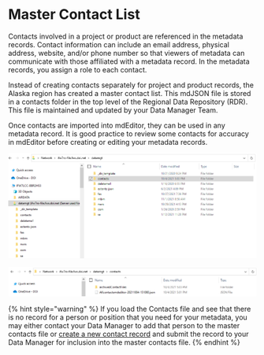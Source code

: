 # Master Contact List

Contacts involved in a project or product are referenced in the metadata records. Contact information can include an email address, physical address, website, and/or phone number so that viewers of metadata can communicate with those affiliated with a metadata record. In the metadata records, you assign a role to each contact.&#x20;

Instead of creating contacts separately for project and product records, the Alaska region has created a master contact list.  This mdJSON file is stored in a contacts folder in the top level of the Regional Data Repository (RDR). This file is maintained and updated by your Data Manager Team.&#x20;

Once contacts are imported into mdEditor, they can be used in any metadata record.  It is good practice to review some contacts for accuracy in mdEditor before creating or editing your metadata records.

![The master contact list is maintained in the 'contacts' folder in the RDR.](<../.gitbook/assets/image (108).png>)

![Current and archived master contact files are available in the RDR contacts folder.](<../.gitbook/assets/image (116).png>)

{% hint style="warning" %}
If you load the Contacts file and see that there is no record for a person or position that you need for your metadata, you may either contact your Data Manager to add that person to the master contacts file or [create a new contact record](broken-reference) and submit the record to your Data Manager for inclusion into the master contacts file.&#x20;
{% endhint %}
